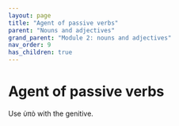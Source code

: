 ```yaml
---
layout: page
title: "Agent of passive verbs"
parent: "Nouns and adjectives"
grand_parent: "Module 2: nouns and adjectives"
nav_order: 9
has_children: true
---
```


# Agent of passive verbs

Use ὑπὸ with the genitive.